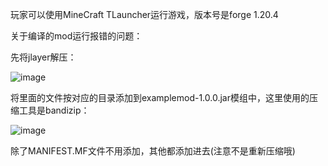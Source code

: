 玩家可以使用MineCraft TLauncher运行游戏，版本号是forge 1.20.4

关于编译的mod运行报错的问题：

先将jlayer解压：

![image](https://github.com/user-attachments/assets/f4c2397a-0c3d-4453-a86c-b01666dea248)

将里面的文件按对应的目录添加到examplemod-1.0.0.jar模组中，这里使用的压缩工具是bandizip：

![image](https://github.com/user-attachments/assets/5bb667a6-5d86-44fb-8357-120873544e32)

除了MANIFEST.MF文件不用添加，其他都添加进去(注意不是重新压缩哦)
